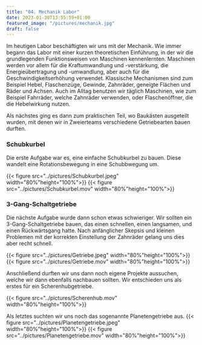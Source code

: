 ```yaml
---
title: "04. Mechanik Labor"
date: 2023-01-30T13:55:59+01:00
featured_image: "/pictures/mechanik.jpg"
draft: false
---
```


Im heutigen Labor beschäftigten wir uns mit der Mechanik. Wie immer begann das Labor mit einer kurzen theoretischen Einführung, in der wir die grundlegenden Funktionsweisen von Maschinen kennenlernten. 
Maschinen werden vor allem für die Kraftumwandlung und -verstärkung, die Energieübertragung und -umwandlung, aber auch für die Geschwindigkeitserhöhung verwendet.
Klassische Mechanismen sind zum Beispiel Hebel, Flaschenzüge, Gewinde, Zahnräder, geneigte Flächen und Räder und Achsen.
Auch im Alltag benutzen wir täglich Maschinen, wie zum Beispiel Fahrräder, welche Zahnräder verwenden, oder Flaschenöffner, die die Hebelwirkung nutzen.

Als nächstes ging es dann zum praktischen Teil, wo Baukästen ausgeteilt wurden, mit denen wir in Zweierteams verschiedene Getriebearten bauen durften.

### Schubkurbel

Die erste Aufgabe war es, eine einfache Schubkurbel zu bauen. Diese wandelt eine Rotationsbewegung in eine Schubbwegung um.

{{< figure src="../pictures/Schubkurbel.jpeg" width="80%"height="100%">}}
{{< figure src="../pictures/Schubkurbel.mov" width="80%"height="100%">}}



### 3-Gang-Schaltgetriebe

Die nächste Aufgabe wurde dann schon etwas schwieriger. Wir sollten ein 3-Gang-Schaltgetriebe bauen, das einen schnellen, einen langsamen, und einen Rückwärtsgang hatte. 
Nach anfänglicher Skepsis und kleinen Problemen mit der korrekten Einstellung der Zahnräder gelang uns dies aber recht schnell.

{{< figure src="../pictures/Getriebe.jpeg" width="80%"height="100%">}}
{{< figure src="../pictures/Getriebe.mov" width="80%"height="100%">}}


Anschließend durften wir uns dann noch eigene Projekte aussuchen, welche wir dann ebenfalls nachbauen sollten.
Wir entschieden uns als erstes für ein Scherenhubgetriebe.

{{< figure src="../pictures/Scherenhub.mov" width="80%"height="100%">}}


Als letztes suchten wir uns noch das sogenannte Planetengetriebe aus.
{{< figure src="../pictures/Planetengetriebe.jpeg" width="80%"height="100%">}}
{{< figure src="../pictures/Planetengetriebe.mov" width="80%"height="100%">}}
